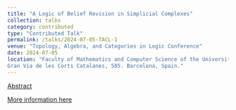 ```yaml
---
title: "A Logic of Belief Revision in Simplicial Complexes"
collection: talks
category: contributed
type: "Contributed Talk"
permalink: /talks/2024-07-05-TACL-1
venue: "Topology, Algebra, and Categories in Logic Conference"
date: 2024-07-05
location: "Faculty of Mathematics and Computer Science of the University of Barcelona
Gran Via de les Corts Catalanes, 585. Barcelona, Spain."
---
```


[Abstract](https://iiia.csic.es/tacl2024/abstracts/conference/contributed/TACL_2024_paper_100.pdf)

[More information here](https://iiia.csic.es/tacl2024/#site-header)
